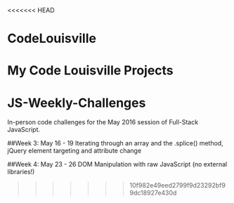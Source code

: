<<<<<<< HEAD
# CodeLouisville
My Code Louisville Projects
=======
# JS-Weekly-Challenges
In-person code challenges for the May 2016 session of Full-Stack JavaScript.

##Week 3: May 16 - 19
Iterating through an array and the .splice() method, jQuery element targeting and attribute change

##Week 4: May 23 - 26
DOM Manipulation with raw JavaScript (no external libraries!)
>>>>>>> 10f982e49eed2799f9d23292bf99dc18927e430d
